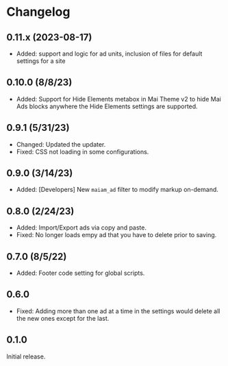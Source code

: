 # Changelog

## 0.11.x (2023-08-17)
* Added: support and logic for ad units, inclusion of files for default settings for a site

## 0.10.0 (8/8/23)
* Added: Support for Hide Elements metabox in Mai Theme v2 to hide Mai Ads blocks anywhere the Hide Elements settings are supported.

## 0.9.1 (5/31/23)
* Changed: Updated the updater.
* Fixed: CSS not loading in some configurations.

## 0.9.0 (3/14/23)
* Added: [Developers] New `maiam_ad` filter to modify markup on-demand.

## 0.8.0 (2/24/23)
* Added: Import/Export ads via copy and paste.
* Fixed: No longer loads empy ad that you have to delete prior to saving.

## 0.7.0 (8/5/22)
* Added: Footer code setting for global scripts.

## 0.6.0
* Fixed: Adding more than one ad at a time in the settings would delete all the new ones except for the last.

## 0.1.0
Initial release.

